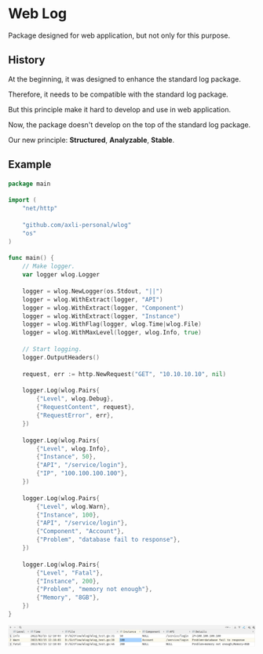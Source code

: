 # Web Log

Package designed for web application, but not only for this purpose.

## History

At the beginning, it was designed to enhance the standard log package.

Therefore, it needs to be compatible with the standard log package.

But this principle make it hard to develop and use in web application.

Now, the package doesn't develop on the top of the standard log package.

Our new principle: **Structured**, **Analyzable**, **Stable**.

## Example

```go
package main

import (
	"net/http"

	"github.com/axli-personal/wlog"
	"os"
)

func main() {
	// Make logger.
	var logger wlog.Logger

	logger = wlog.NewLogger(os.Stdout, "||")
	logger = wlog.WithExtract(logger, "API")
	logger = wlog.WithExtract(logger, "Component")
	logger = wlog.WithExtract(logger, "Instance")
	logger = wlog.WithFlag(logger, wlog.Time|wlog.File)
	logger = wlog.WithMaxLevel(logger, wlog.Info, true)

	// Start logging.
	logger.OutputHeaders()

	request, err := http.NewRequest("GET", "10.10.10.10", nil)

	logger.Log(wlog.Pairs{
		{"Level", wlog.Debug},
		{"RequestContent", request},
		{"RequestError", err},
	})

	logger.Log(wlog.Pairs{
		{"Level", wlog.Info},
		{"Instance", 50},
		{"API", "/service/login"},
		{"IP", "100.100.100.100"},
	})

	logger.Log(wlog.Pairs{
		{"Level", wlog.Warn},
		{"Instance", 100},
		{"API", "/service/login"},
		{"Component", "Account"},
		{"Problem", "database fail to response"},
	})

	logger.Log(wlog.Pairs{
		{"Level", "Fatal"},
		{"Instance", 200},
		{"Problem", "memory not enough"},
		{"Memory", "8GB"},
	})
}
```

![Example Output](./img/output.png)
